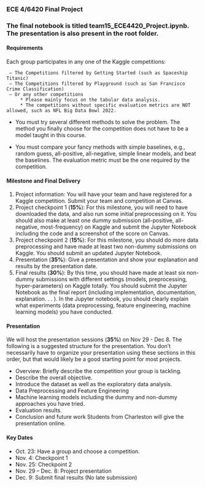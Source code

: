 ### ECE 4/6420 Final Project

### The final notebook is titled team15_ECE4420_Project.ipynb. The presentation is also present in the root folder.
#### Requirements

Each group participates in any one of the Kaggle competitions:

     – The Competitions filtered by Getting Started (such as Spaceship Titanic)
     – The Competitions filtered by Playground (such as San Francisco Crime Classification)
     – Or any other competitions
         * Please mainly focus on the tabular data analysis.
         * The competitions without specific evaluation metrics are NOT allowed, such as NFL Big Data Bowl 2022.

* You must try several different methods to solve the problem. The method you finally choose for the competition does not have to be a model taught in this course.

* You must compare your fancy methods with simple baselines, e.g., random guess, all-positive, all-negative, simple linear models, and beat the baselines. The evaluation metric must be the one required by the competition.

#### Milestone and Final Delivery

1. Project information: You will have your team and have registered for a Kaggle competition. Submit your team and competition at Canvas.
2. Project checkpoint 1 (**15%**): For this milestone, you will need to have downloaded the data, and also run some initial preprocessing on it. You should also make at least one dummy submission (all-positive, all-negative, most-frequency) on Kaggle and submit the Jupyter Notebook including the code and a screenshot of the score on Canvas.
3. Project checkpoint 2 (**15%**): For this milestone, you should do more data preprocessing and have made at least two non-dummy submissions on Kaggle. You should submit an updated Jupyter Notebook.
4. Presentation (**35%**): Give a presentation and show your explanation and results by the presentation date.
5. Final results (**30%**): By this time, you should have made at least six non-dummy submissions with different settings (models, preprocessing, hyper-parameters) on Kaggle totally. You should submit the Jupyter Notebook as the final report (including implementation, documentation, explanation. . . ). In the Jupyter notebook, you should clearly explain what experiments (data preprocessing, feature engineering, machine learning models) you have conducted.

#### Presentation

We will host the presentation sessions (**35%**) on Nov 29 - Dec 8. The following is a suggested structure for the presentation. You don’t necessarily have to organize your presentation using these sections in this order, but that would likely be a good starting point for most projects.
* Overview: Briefly describe the competition your group is tackling.
* Describe the overall objective.
* Introduce the dataset as well as the exploratory data analysis.
* Data Preprocessing and Feature Engineering
* Machine learning models including the dummy and non-dummy approaches you have tried.
* Evaluation results.
* Conclusion and future work Students from Charleston will give the presentation online.

#### Key Dates

* Oct. 23: Have a group and choose a competition.
* Nov. 4: Checkpoint 1
* Nov. 25: Checkpoint 2
* Nov. 29 – Dec. 8: Project presentation
* Dec. 9: Submit final results (No late submission)
